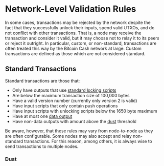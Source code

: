 # Network-Level Validation Rules

In some cases, transactions may be rejected by the network despite the fact that they successfully unlock their inputs, spend valid UTXOs, and do not conflict with other transactions.  That is, a node may receive the transaction and consider it valid, but it may choose not to relay it to its peers or reject it outright.  In particular, custom, or non-standard, transactions are often treated this way by the Bitcoin Cash network at large.  Custom transactions are defined as those which are not considered standard.

## Standard Transactions

Standard transactions are those that:

 - Only have outputs that use [standard locking scripts](/protocol/blockchain/transaction/locking-script#Standard%20Scripts)
 - Are below the maximum transaction size of 100,000 bytes
 - Have a valid version number (currently only version 2 is valid)
 - Have input scripts that only contain push operations
 - Have input scripts with unlocking scripts below the 1650 byte maximum
 - Have at most one [data output](/protocol/blockchain/transaction/locking-script#Data%20Output)
 - Have non-data outputs with amount above the [dust](#dust) threshold

Be aware, however, that these rules may vary from node-to-node as they are often configurable.  Some nodes may also accept and relay non-standard transactions.  For this reason, among others, it is always wise to send transactions to multiple nodes.

### Dust